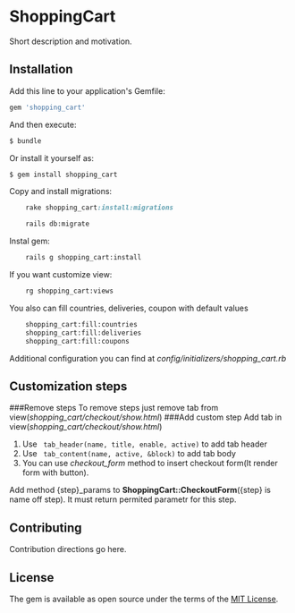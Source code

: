 # ShoppingCart
Short description and motivation.

## Installation
Add this line to your application's Gemfile:

```ruby
gem 'shopping_cart'
```

And then execute:
```bash
$ bundle
```

Or install it yourself as:
```bash
$ gem install shopping_cart
```

Copy and install migrations:
```ruby
    rake shopping_cart:install:migrations 
```
```bash
    rails db:migrate
```

Instal gem:
```bash
    rails g shopping_cart:install   
```

If you want customize view:
```bash
    rg shopping_cart:views  
```

You also can fill countries, deliveries, coupon with default values
```bash
    shopping_cart:fill:countries
    shopping_cart:fill:deliveries
    shopping_cart:fill:coupons
```
Additional configuration you can find at _config/initializers/shopping_cart.rb_


## Customization steps
###Remove steps
To remove steps just remove tab from view(_shopping_cart/checkout/show.html_)
###Add custom step
Add tab in view(_shopping_cart/checkout/show.html_)
  
  1. Use ``` tab_header(name, title, enable, active)``` to add tab header
  2. Use ``` tab_content(name, active, &block)``` to add tab body
  3. You can use _checkout_form_ method to insert checkout form(It render form with button).
  
Add method {step}_params to **ShoppingCart::CheckoutForm**({step} is name off step). 
It must return permited parametr for this step.

## Contributing
Contribution directions go here.

## License
The gem is available as open source under the terms of the [MIT License](http://opensource.org/licenses/MIT).
